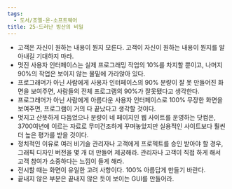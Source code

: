 ```yaml
---
tags:
  - 도서/조엘-온-소프트웨어
title: 25-드러난 빙산의 비밀
---
```




- 고객은 자신이 원하는 내용이 뭔지 모른다. 고객이 자신이 원하는 내용이 뭔지를 알아내길 기대하지 마라.
- 멋진 사용자 인터페이스는 실제 프로그래밍 작업의 10%를 차지할 뿐이고, 나머지 90%의 작업은 보이지 않는 물밑에 가라앉아 있다.
- 프로그래머가 아닌 사람에게 사용자 인터페이스의 90% 분량이 잘 못 만들어진 화면을 보여주면, 사람들의 전체 프로그램의 90%가 잘못됐다고 생각한다.
- 프로그래머가 아닌 사람에게 아름다운 사용자 인터페이스로 100% 무장한 화면을 보여주면, 프로그램이 거의 다 끝났다고 생각할 것이다.
- 멋지고 산뜻하게 다듬었으나 분량이 네 페이지인 웹 사이트를 운영하는 닷컴은, 3700여년에 이르는 자료로 무미건조하게 꾸며놓았지만 실용적인 사이트보다 훨씬 더 높은 평가를 받을 것이다.
- 정치적인 이유로 여러 비기술 관리자나 고객에게 프로젝트를 승인 받아야 할 경우, 그래픽 디자인 버전을 몇 개 더 만들어 제공해라. 관리자나 고객이 직접 하게 해서 고객 참여가 소중하다는 느낌이 들게 해라.
- 전시할 때는 화면이 유일한 고려 사항이다. 100% 아름답게 만들기 바란다.
- 끝내지 않은 부분은 끝내지 않은 듯이 보이는 GUI를 만들어라.

